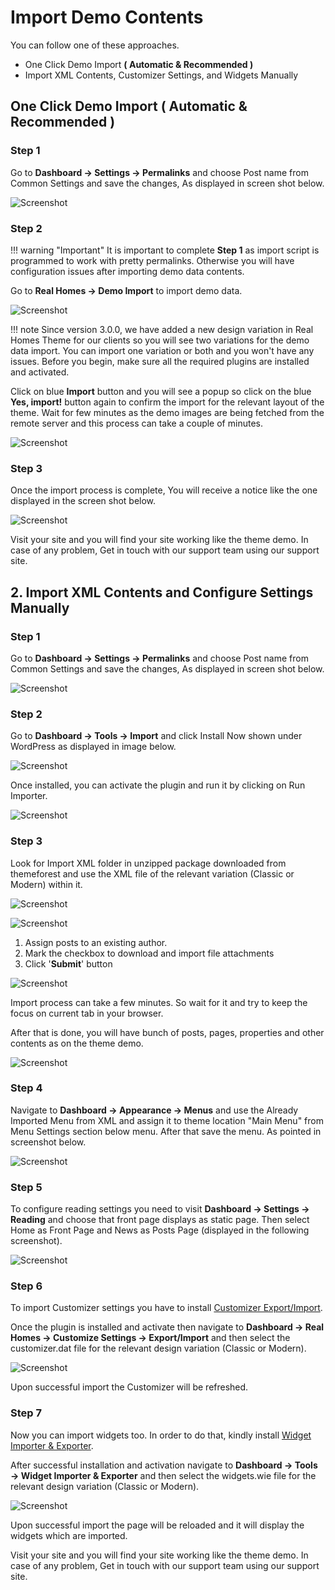 # Import Demo Contents

You can follow one of these approaches.

- One Click Demo Import **( Automatic & Recommended )**
- Import XML Contents, Customizer Settings, and Widgets Manually

## One Click Demo Import ( Automatic & Recommended )

### **Step 1**

Go to **Dashboard → Settings → Permalinks** and choose Post name from Common Settings and save the changes, As displayed in screen shot below.

![Screenshot](images/import-demo/perma-links.png)

### **Step 2**

!!! warning "Important"
    It is important to complete **Step 1** as import script is programmed to work with pretty permalinks. Otherwise you will have configuration issues after importing demo data contents.

Go to **Real Homes → Demo Import** to import demo data.

![Screenshot](images/import-demo/import-demo-data.png)

!!! note
    Since version 3.0.0, we have added a new design variation in Real Homes Theme for our clients so you will see two variations for the demo data import. You can import one variation or both and you won't have any issues. Before you begin, make sure all the required plugins are installed and activated.

Click on blue **Import** button and you will see a popup so click on the blue **Yes, import!** button again to confirm the import for the relevant layout of the theme. Wait for few minutes as the demo images are being fetched from the remote server and this process can take a couple of minutes.

![Screenshot](images/import-demo/one-click-demo-import.png)

### **Step 3**

Once the import process is complete, You will receive a notice like the one displayed in the screen shot below.

![Screenshot](images/import-demo/all-done.png)

Visit your site and you will find your site working like the theme demo. In case of any problem, Get in touch with our support team using our support site.

## 2. Import XML Contents and Configure Settings Manually

### **Step 1**

Go to **Dashboard → Settings → Permalinks** and choose Post name from Common Settings and save the changes, As displayed in screen shot below.

![Screenshot](images/import-demo/perma-links.png)

### **Step 2**

Go to **Dashboard → Tools → Import** and click Install Now shown under WordPress as displayed in image below.

![Screenshot](images/import-demo/install-wordpress-importer.png)

Once installed, you can activate the plugin and run it by clicking on Run Importer.

![Screenshot](images/import-demo/run-wordpress-importer.png)

### **Step 3**

Look for Import XML folder in unzipped package downloaded from themeforest and use the XML file of the relevant variation (Classic or Modern) within it.

![Screenshot](images/import-demo/xml-file-selection.png)

![Screenshot](images/import-demo/upload-and-import.png)

1. Assign posts to an existing author.
2. Mark the checkbox to download and import file attachments
3. Click '**Submit**' button

![Screenshot](images/import-demo/assign-post.png)

Import process can take a few minutes. So wait for it and try to keep the focus on current tab in your browser.

After that is done, you will have bunch of posts, pages, properties and other contents as on the theme demo.

![Screenshot](images/import-demo/importer-all-done.png)

### **Step 4**

Navigate to **Dashboard → Appearance → Menus** and use the Already Imported Menu from XML and assign it to theme location "Main Menu" from Menu Settings section below menu. After that save the menu. As pointed in screenshot below.

![Screenshot](images/import-demo/menu-assignment.png)

### **Step 5**

To configure reading settings you need to visit **Dashboard → Settings → Reading** and choose that front page displays as static page. Then select Home as Front Page and News as Posts Page (displayed in the following screenshot).

![Screenshot](images/import-demo/home-and-blog-settings.png)

### **Step 6**

To import Customizer settings you have to install [Customizer Export/Import](https://wordpress.org/plugins/customizer-export-import/). 

Once the plugin is installed and activate then navigate to **Dashboard → Real Homes → Customize Settings → Export/Import** and then select the customizer.dat file for the relevant design variation (Classic or Modern).

![Screenshot](images/import-demo/import-customizer-settings.png)

Upon successful import the Customizer will be refreshed.

### **Step 7**

Now you can import widgets too. In order to do that, kindly install [Widget Importer & Exporter](https://wordpress.org/plugins/widget-importer-exporter/). 

After successful installation and activation navigate to **Dashboard → Tools → Widget Importer & Exporter** and then select the widgets.wie file for the relevant design variation (Classic or Modern).

![Screenshot](images/import-demo/import-widget-settings.png)

Upon successful import the page will be reloaded and it will display the widgets which are imported.

Visit your site and you will find your site working like the theme demo. In case of any problem, Get in touch with our support team using our support site.